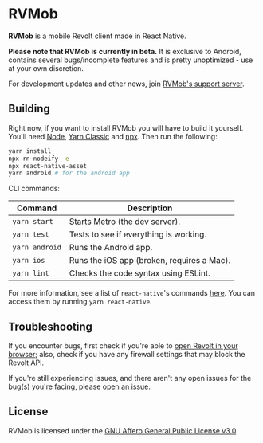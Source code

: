 # RVMob

**RVMob** is a mobile Revolt client made in React Native. 

**Please note that RVMob is currently in beta.** It is exclusive to Android, contains several bugs/incomplete features and is pretty unoptimized - use at your own discretion.

For development updates and other news, join [RVMob's support server](https://rvlt.gg/YW312HPF).

## Building

<!-- ~~If you want to install RVMob, simply go to [the releases tab](https://github.com/revoltchat/rvmob/releases) and download the latest version. Please note that releases generated by GitHub Actions are automated, largely untested, and may include bugs.~~ -->

Right now, if you want to install RVMob you will have to build it yourself. You'll need [Node](https://nodejs.org/en/), [Yarn Classic](https://classic.yarnpkg.com) and [npx](https://www.npmjs.com/package/npx). Then run the following:

```sh
yarn install
npx rn-nodeify -e
npx react-native-asset
yarn android # for the android app
```

CLI commands:

| Command          | Description                                 |
| -----------------| --------------------------------------      |
| `yarn start`     | Starts Metro (the dev server).              |
| `yarn test`      | Tests to see if everything is working.      |
| `yarn android`   | Runs the Android app.                       |
| `yarn ios`       | Runs the iOS app (broken, requires a Mac).  |
| `yarn lint`      | Checks the code syntax using ESLint.        |

For more information, see a list of `react-native`'s commands [here](https://github.com/react-native-community/cli/blob/master/docs/commands.md). You can access them by running `yarn react-native`.

## Troubleshooting

If you encounter bugs, first check if you're able to [open Revolt in your browser](https://app.revolt.chat); also, check if you have any firewall settings that may block the Revolt API.

If you're still experiencing issues, and there aren't any open issues for the bug(s) you're facing, please [open an issue](https://github.com/revoltchat/rvmob/issues).

## License

RVMob is licensed under the [GNU Affero General Public License v3.0](https://github.com/revoltchat/rvmob/blob/master/LICENSE).